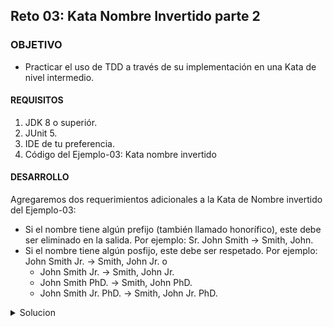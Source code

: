## Reto 03: Kata Nombre Invertido parte 2

### OBJETIVO 

- Practicar el uso de TDD a través de su implementación en una Kata de nivel intermedio.

#### REQUISITOS 

1. JDK 8 o superiór.
2. JUnit 5.
3. IDE de tu preferencia.
4. Código del Ejemplo-03: Kata nombre invertido

#### DESARROLLO

Agregaremos dos requerimientos adicionales a la Kata de Nombre invertido del Ejemplo-03:

 - Si el nombre tiene algún prefijo (también llamado honorífico), este debe ser eliminado en la salida. Por ejemplo: Sr. John Smith -> Smith, John.
 - Si el nombre tiene algún posfijo, este debe ser respetado. Por ejemplo: John Smith Jr. -> Smith, John Jr. o
 	- John Smith Jr. -> Smith, John Jr.
	- John Smith PhD. -> Smith, John PhD.
	- John Smith Jr. PhD. -> Smith, John Jr. PhD.

<details>
	<summary>Solucion</summary>
	
1. Abre el código del Ejemplo-03 Kata Nombre Invertido.

2. Agrega la prueba para validar el primer requerimiento en el que eliminamos el honorífico del nombre:

```java
	@Test
	void eliminaPrefijo() {
		assertEquals("Smith, John", NameInverter.invierte("Sr. John Smith"));
	}
```
Ejecuta la prueba para que compruebes que falla. 

![imagen](img/figura_01.png)

3. Agrega el código que hace que la prueba se ejecute de forma correcta.

```java
	public static String invierte(String nombre) {
			
		List<String> elementosNombre =  new ArrayList<String>(Arrays.asList(nombre.trim().split("\\s+")));
		
		if("Sr.".equals(elementosNombre.get(0))) {
			elementosNombre.remove(0);
		}
		
		if(elementosNombre.size() > 1)
			return String.format("%s, %s", elementosNombre.get(1), elementosNombre.get(0));
		
		return elementosNombre.get(0);
	}
```

En el código anterior, reemplazamos el arrelo de String que veníamos usando, con un ArrrayList; de esta forma se facilita el eliminar el elemento del índice indicado (0).

Ejecuta nuevamente la prueba para comprobar que funciona correctamente:

![imagen](img/figura_02.png)

4. Agrega un caso de prueba adicional para eliminar el prefijo, pero en este caso usando el prefijo "Sra.":

```java
	@Test
	void eliminaPrefijo() {
		assertEquals("Smith, John", NameInverter.invierte("Sr. John Smith"));
		assertEquals("Smith, Jane", NameInverter.invierte("Sra. Jane Smith"));
	}
```

Si ejecutas el caso de prueba, este debe fallar.

5. Esccribe el código que hace que la prueba pase correctamente:

```java
	public static String invierte(String nombre) {
			
		List<String> elementosNombre =  new ArrayList<String>(Arrays.asList(nombre.trim().split("\\s+")));
		
		if(esHonorifico(elementosNombre.get(0))) {
			elementosNombre.remove(0);
		}
		
		if(elementosNombre.size() > 1)
			return String.format("%s, %s", elementosNombre.get(1), elementosNombre.get(0));
		
		return elementosNombre.get(0);
	}
	
	private static boolean esHonorifico(String elemento) {
		List<String> honorificos = new ArrayList<String>(Arrays.asList(new String[] {"Sr.", "Sra."}));
		
		return honorificos.contains(elemento);
	}
```

Ejecuta nuevamente la prueba para comprobar que pasa de forma correcta.

6. Implementa el segundo requerimiento, recuerda que primero debes agregar la prueba:

```java
	@Test
	void mantenPrefijo() {
		assertEquals("Smith, John Sr.", NameInverter.invierte("Sr. John Smith Sr."));
	}
```

Ejecuta la prueba, la cual no debe pasar.

7. Implementa el código para que la prueba pase de forma correcta:

```java
	public static String invierte(String nombre) {
			
		List<String> elementosNombre =  new ArrayList<String>(Arrays.asList(nombre.trim().split("\\s+")));
		
		if(esHonorifico(elementosNombre.get(0))) {
			elementosNombre.remove(0);
		}
	
		String postfijo = "";
	
		if(elementosNombre.size() > 2) {
			postfijo = elementosNombre.get(2);
		}
		
		if(elementosNombre.size() > 1)
			return String.format("%s, %s %s", elementosNombre.get(1), elementosNombre.get(0), postfijo).trim();
		
		return elementosNombre.get(0);
	}
```

Ejecuta nuevamente la prueba para comprobar que todo funciona de forma correcta.

8. Agrega una última prueba para validar que se mantienen los postfijos:

```java
	@Test
	void mantenPrefijo() {
		assertEquals("Smith, John Sr.", NameInverter.invierte("Sr. John Smith Sr."));
		assertEquals("Smith, John Sr. PhD.", NameInverter.invierte("Sr. John Smith Sr. PhD."));
	}
```

9. Agrega el código para que la prueba pase de forma correcta:

```java
	public static String invierte(String nombre) {

		List<String> elementosNombre = new ArrayList<String>(Arrays.asList(nombre.trim().split("\\s+")));

		if (esHonorifico(elementosNombre.get(0))) {
			elementosNombre.remove(0);
		}

		String postfijo = "";

		if (elementosNombre.size() > 2) {
			for (String pf : elementosNombre.subList(2, elementosNombre.size())) {
				postfijo += pf + " ";
			}
		}

		if (elementosNombre.size() > 1)
			return String.format("%s, %s %s", elementosNombre.get(1), elementosNombre.get(0), postfijo).trim();

		return elementosNombre.get(0);
	}
```

Finalmente, ejecuta la prueba para comprobar que todo funciona de manera correcta.
</details> 

